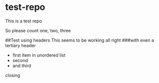 # test-repo
This is a test repo

So please count one, two, three

##Test using headers
This seems to be working all right
###with even a tertiary header

* first item in unordered list
* second
* and third

closing
